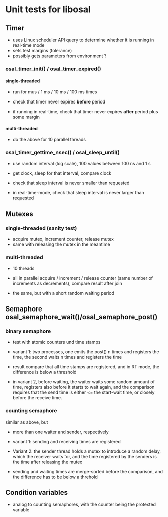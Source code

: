 # Unit tests for libosal

## Timer

* uses Linux scheduler API query to
  determine whether it is running in real-time mode
* sets test margins (tolerance)
* possibly gets parameters from environment ?


### osal_timer_init() / osal_timer_expired()

#### single-threaded

- run for mus / 1 ms / 10 ms  / 100 ms times

- check that timer never expires **before** period
- if running in real-time, check that timer never expires
  **after** period plus some margin

#### multi-threaded

- do the above for 10 parallel threads


### osal_timer_gettime_nsec() / osal_sleep_until()

- use random interval (log scale), 100 values between 100 ns and 1 s

- get clock, sleep for that interval, compare clock

- check that sleep interval is never smaller than requested

- in real-time-mode, check that sleep interval is never larger
  than requested
  
  
## Mutexes

### single-threaded (sanity test)


- acquire mutex, increment counter, release mutex
- same with releasing the mutex in the meantime

### multi-threaded

- 10 threads
- all in parallel acquire / increment / release counter (same number
  of increments as decrements), compare result after join

- the same, but with a short random waiting period


## Semaphore osal_semaphore_wait()/osal_semaphore_post()

### binary semaphore

- test with atomic counters und time stamps

- variant 1: two processes, one emits the post() n times and registers the time,
  the second waits n times and registers the time
		
- result compare that all time stamps are
  registered, and in RT mode, the difference is below a threshold

- in variant 2, before waiting, the waiter waits some random
  amount of time, registers also before it starts to wait again,
  and the comparison requires that the send time is
  either <= the start-wait time, or closely 
  before the receive time.

  
### counting semaphore

similar as above, but 

- more than one waiter and sender, respectively

- variant 1: sending and receiving times are registered

- Variant 2: the sender thread holds a mutex to introduce a random delay,
  which the receiver waits for, and the time registered by the senders 
  is the time after releasing the mutex
  
- sending and waiting times are merge-sorted before
  the comparison, and the difference has to be
  below a threhold



## Condition variables

- analog to counting semaphores, with the
  counter being the protexted variable
  
